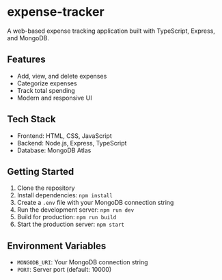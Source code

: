 # expense-tracker

A web-based expense tracking application built with TypeScript, Express, and MongoDB.

## Features
- Add, view, and delete expenses
- Categorize expenses
- Track total spending
- Modern and responsive UI

## Tech Stack
- Frontend: HTML, CSS, JavaScript
- Backend: Node.js, Express, TypeScript
- Database: MongoDB Atlas

## Getting Started

1. Clone the repository
2. Install dependencies: `npm install`
3. Create a `.env` file with your MongoDB connection string
4. Run the development server: `npm run dev`
5. Build for production: `npm run build`
6. Start the production server: `npm start`

## Environment Variables
- `MONGODB_URI`: Your MongoDB connection string
- `PORT`: Server port (default: 10000) 